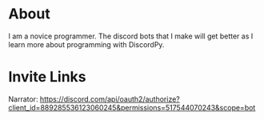 # About
I am a novice programmer. The discord bots that I make will get better as I learn more about programming with DiscordPy.
# Invite Links
Narrator: https://discord.com/api/oauth2/authorize?client_id=889285536123060245&permissions=517544070243&scope=bot
